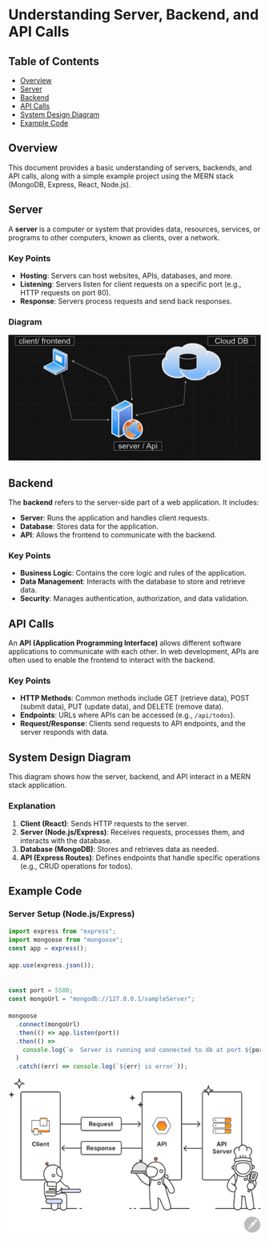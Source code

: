 # Understanding Server, Backend, and API Calls

## Table of Contents
- [Overview](#overview)
- [Server](#server)
- [Backend](#backend)
- [API Calls](#api-calls)
- [System Design Diagram](#system-design-diagram)
- [Example Code](#example-code)

## Overview
This document provides a basic understanding of servers, backends, and API calls, along with a simple example project using the MERN stack (MongoDB, Express, React, Node.js).

## Server
A **server** is a computer or system that provides data, resources, services, or programs to other computers, known as clients, over a network.

### Key Points
- **Hosting**: Servers can host websites, APIs, databases, and more.
- **Listening**: Servers listen for client requests on a specific port (e.g., HTTP requests on port 80).
- **Response**: Servers process requests and send back responses.

### Diagram
![Server Diagram](./image.png)

## Backend
The **backend** refers to the server-side part of a web application. It includes:
- **Server**: Runs the application and handles client requests.
- **Database**: Stores data for the application.
- **API**: Allows the frontend to communicate with the backend.

### Key Points
- **Business Logic**: Contains the core logic and rules of the application.
- **Data Management**: Interacts with the database to store and retrieve data.
- **Security**: Manages authentication, authorization, and data validation.


## API Calls
An **API (Application Programming Interface)** allows different software applications to communicate with each other. In web development, APIs are often used to enable the frontend to interact with the backend.

### Key Points
- **HTTP Methods**: Common methods include GET (retrieve data), POST (submit data), PUT (update data), and DELETE (remove data).
- **Endpoints**: URLs where APIs can be accessed (e.g., `/api/todos`).
- **Request/Response**: Clients send requests to API endpoints, and the server responds with data.



## System Design Diagram
This diagram shows how the server, backend, and API interact in a MERN stack application.


### Explanation
1. **Client (React)**: Sends HTTP requests to the server.
2. **Server (Node.js/Express)**: Receives requests, processes them, and interacts with the database.
3. **Database (MongoDB)**: Stores and retrieves data as needed.
4. **API (Express Routes)**: Defines endpoints that handle specific operations (e.g., CRUD operations for todos).

## Example Code
### Server Setup (Node.js/Express)
```javascript
import express from "express";
import mongoose from "mongoose";
const app = express();

app.use(express.json());


const port = 5500;
const mongoUrl = "mongodb://127.0.0.1/sampleServer";

mongoose
  .connect(mongoUrl)
  .then(() => app.listen(port))
  .then(() =>
    console.log(`⚙️  Server is running and connected to db at port ${port} :)`)
  )
  .catch((err) => console.log(`${err} is error`));
```



![alt text](image-1.png)